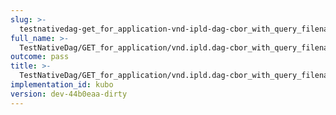 ```yaml
---
slug: >-
  testnativedag-get_for_application-vnd-ipld-dag-cbor_with_query_filename_includes_content-disposition_with_custom_filename-header_content-disposition
full_name: >-
  TestNativeDag/GET_for_application/vnd.ipld.dag-cbor_with_query_filename_includes_Content-Disposition_with_custom_filename/Header_Content-Disposition
outcome: pass
title: >-
  TestNativeDag/GET_for_application/vnd.ipld.dag-cbor_with_query_filename_includes_Content-Disposition_with_custom_filename/Header_Content-Disposition
implementation_id: kubo
version: dev-44b0eaa-dirty
---
```


